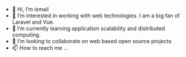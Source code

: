 - 👋 Hi, I’m ismail
- 👀 I’m interested in working with web technologies. I am a big fan of Laravel and Vue.
- 🌱 I’m currently learning application scalability and distributed computing.
- 💞️ I’m looking to collaborate on web based open source projects
- 📫 How to reach me ...

<!---
ismail17719/ismail17719 is a ✨ special ✨ repository because its `README.md` (this file) appears on your GitHub profile.
You can click the Preview link to take a look at your changes.
--->

